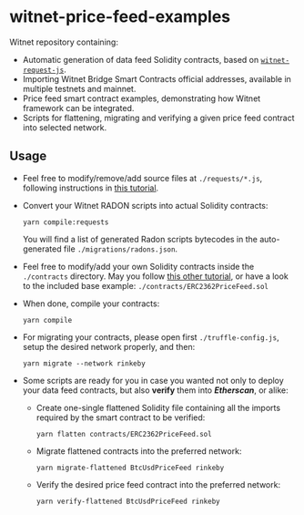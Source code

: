 # witnet-price-feed-examples

Witnet repository containing:
- Automatic generation of data feed Solidity contracts, based on [`witnet-request-js`](https://github.com/witnet/witnet-requests-js).
- Importing Witnet Bridge Smart Contracts official addresses, available in multiple testnets and mainnet.
- Price feed smart contract examples, demonstrating how Witnet framework can be integrated.
- Scripts for flattening, migrating and verifying a given price feed contract into selected network.

## Usage

- Feel free to modify/remove/add source files at `./requests/*.js`, following instructions in [this tutorial](https://docs.witnet.io/tutorials/bitcoin-price-feed/sources/).

- Convert your Witnet RADON scripts into actual Solidity contracts:
  ```console
  yarn compile:requests
  ```

  You will find a list of generated Radon scripts bytecodes in the auto-generated file `./migrations/radons.json`. 

- Feel free to modify/add your own Solidity contracts inside the `./contracts` directory. May you follow [this other tutorial](https://docs.witnet.io/tutorials/bitcoin-price-feed/contract/), or have a look to the included base example:
  `./contracts/ERC2362PriceFeed.sol`
  
- When done, compile your contracts:
  ```console
  yarn compile
  ```
- For migrating your contracts, please open first `./truffle-config.js`, setup the desired network properly, and then:
   ```console
   yarn migrate --network rinkeby
   ```
- Some scripts are ready for you in case you wanted not only to deploy your data feed contracts, but also **verify** them into ***Etherscan***, or alike:    
  - Create one-single flattened Solidity file containing all the imports required by the smart contract to be verified:
    ```console
    yarn flatten contracts/ERC2362PriceFeed.sol
    ```
  - Migrate flattened contracts into the preferred network:
    ```console
    yarn migrate-flattened BtcUsdPriceFeed rinkeby
    ```
  - Verify the desired price feed contract into the preferred network:
    ```console
    yarn verify-flattened BtcUsdPriceFeed rinkeby
    ```
